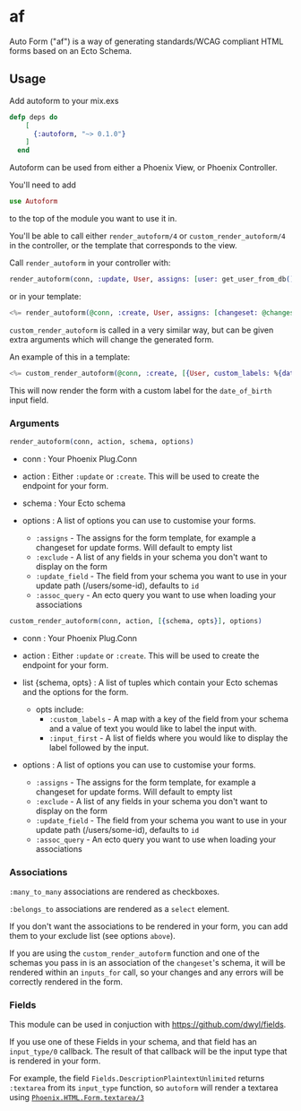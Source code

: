 # af
Auto Form ("af") is a way of generating standards/WCAG compliant HTML forms based on an Ecto Schema.

## Usage

Add autoform to your mix.exs

``` elixir
defp deps do
    [
      {:autoform, "~> 0.1.0"}
    ]
  end
```

Autoform can be used from either a Phoenix View, or Phoenix Controller.

You'll need to add
``` elixir
use Autoform
```

to the top of the module you want to use it in.

You'll be able to call either `render_autoform/4` or `custom_render_autoform/4` in the controller, or the template that corresponds to the view.

Call `render_autoform` in your controller with:

``` elixir
render_autoform(conn, :update, User, assigns: [user: get_user_from_db()])
```

or in your template:
``` elixir
<%= render_autoform(@conn, :create, User, assigns: [changeset: @changeset)], exclude: :date_of_birth %>
```

`custom_render_autoform` is called in a very similar way, but can be given extra arguments which will change the generated form.

An example of this in a template:
``` elixir
<%= custom_render_autoform(@conn, :create, [{User, custom_labels: %{date_of_birth: "DOB"}, input_first: [:date_of_birth]}], assigns: [changeset: @changeset)] %>
```
This will now render the form with a custom label for the `date_of_birth` input field.

### Arguments

``` elixir
render_autoform(conn, action, schema, options)
```

- conn : Your Phoenix Plug.Conn

- action : Either `:update` or `:create`. This will be used to create the endpoint for your form.

- schema : Your Ecto schema

- options : A list of options you can use to customise your forms.
  - `:assigns` - The assigns for the form template, for example a changeset for update forms. Will default to empty list
  - `:exclude` - A list of any fields in your schema you don't want to display on the form
  -  `:update_field` - The field from your schema you want to use in your update path (/users/some-id), defaults to `id`
  - `:assoc_query` - An ecto query you want to use when loading your associations

``` elixir
custom_render_autoform(conn, action, [{schema, opts}], options)
```

- conn : Your Phoenix Plug.Conn

- action : Either `:update` or `:create`. This will be used to create the endpoint for your form.

- list {schema, opts} : A list of tuples which contain your Ecto schemas and the options for the form.
  - opts include:
    - `:custom_labels` - A map with a key of the field from your schema and a value of text you would like to label the input with.
    - `:input_first` - A list of fields where you would like to display the label followed by the input.

- options : A list of options you can use to customise your forms.
  - `:assigns` - The assigns for the form template, for example a changeset for update forms. Will default to empty list
  - `:exclude` - A list of any fields in your schema you don't want to display on the form
  -  `:update_field` - The field from your schema you want to use in your update path (/users/some-id), defaults to `id`
  - `:assoc_query` - An ecto query you want to use when loading your associations

### Associations

`:many_to_many` associations are rendered as checkboxes.

`:belongs_to` associations are rendered as a `select` element.

If you don't want the associations to be rendered in your form, you can add them to your exclude list (see options `above`).

If you are using the `custom_render_autoform` function and one of the schemas you pass in is an association of the `changeset`'s schema, it will be rendered within an `inputs_for` call, so your changes and any errors will be correctly rendered in the form.

### Fields

This module can be used in conjuction with https://github.com/dwyl/fields.

If you use one of these Fields in your schema, and that field has an `input_type/0` callback. The result of that callback will be the input type that is rendered in your form.

For example, the field `Fields.DescriptionPlaintextUnlimited` returns `:textarea` from its `input_type` function, so `autoform` will render a textarea using [`Phoenix.HTML.Form.textarea/3`](https://hexdocs.pm/phoenix_html/Phoenix.HTML.Form.html#textarea/3)